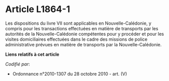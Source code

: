 # Article L1864-1

Les dispositions du livre VII sont applicables en Nouvelle-Calédonie, y compris pour les transactions effectuées en matière
de transports par les autorités de la Nouvelle-Calédonie compétentes pour y procéder et pour les visites domiciliaires
effectuées dans le cadre des missions de police administrative prévues en matière de transports par la Nouvelle-Calédonie.

**Liens relatifs à cet article**

_Codifié par_:

  - Ordonnance n°2010-1307 du 28 octobre 2010 - art. (V)
